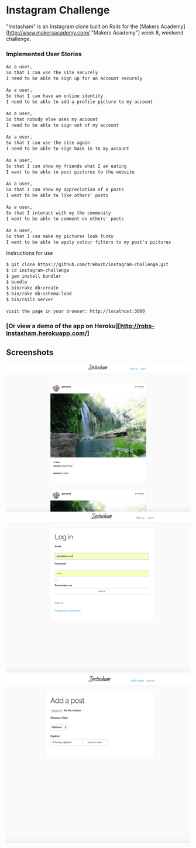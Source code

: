 Instagram Challenge
===================

"Instasham" is an Instagram clone built on Rails for the [Makers Academy][http://www.makersacademy.com/ "Makers Academy"] week 8, weekend challenge.

### Implemented User Stories

```
As a user,
So that I can use the site securely
I need to be able to sign up for an account securely

As a user,
So that I can have an online identity
I need to be able to add a profile picture to my account

As a user,
So that nobody else uses my account
I need to be able to sign out of my account

As a user,
So that I can use the site again
I need to be able to sign back in to my account

As a user,
So that I can show my friends what I am eating
I want to be able to post pictures to the website

As a user,
So that I can show my appreciation of a posts
I want to be able to like others' posts

As a user,
So that I interact with my the community
I want to be able to comment on others' posts

As a user,
So that I can make my pictures look funky
I want to be able to apply colour filters to my post's pictures
```

Instructions for use
```
$ git clone https://github.com/treborb/instagram-challenge.git
$ cd instagram-challenge
$ gem install bundler
$ bundle
$ bin/rake db:create
$ bin/rake db:schema:load
$ bin/rails server

visit the page in your browser: http://localhost:3000
```

### [Or view a demo of the app on Heroku][http://robs-instasham.herokuapp.com/]

## Screenshots

![Instasham - Homepage](public/img/home.png)
![Instasham - Log in](public/img/log-in.png)
![Instasham - Add a post](public/img/add-post.png)
